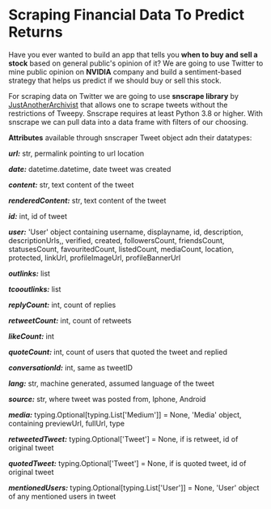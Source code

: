 # Scraping Financial Data To Predict Returns

Have you ever wanted to build an app that tells you **when to buy and sell a stock** based on general public's opinion of it?
We are going to use Twitter to mine public opinion on **NVIDIA** company and build a sentiment-based strategy that helps us predict if we should buy or sell this stock.

For scraping data on Twitter we are going to use **snscrape library** by [JustAnotherArchivist](https://github.com/JustAnotherArchivist/snscrape) that allows one to scrape tweets without the restrictions of Tweepy. Snscrape requires at least Python 3.8 or higher. With snscrape we can pull data into a data frame with filters of our choosing.

**Attributes** available through snscraper Tweet object adn their datatypes: 

***url:*** str, permalink pointing to url location 

***date:*** datetime.datetime, date tweet was created 

***content:*** str, text content of the tweet 

***renderedContent:*** str, text content of the tweet 

***id:*** int, id of tweet 

***user:*** 'User' object containing username, displayname, id, description, descriptionUrls,, verified, created, 
followersCount, friendsCount, statusesCount, favouritedCount, listedCount, mediaCount, location, protected, linkUrl, profileImageUrl, profileBannerUrl 

***outlinks:*** list 

***tcooutlinks:*** list 

***replyCount:*** int, count of replies 

***retweetCount:*** int, count of retweets 

***likeCount:*** int

***quoteCount:*** int, count of users that quoted the tweet and replied 

***conversationId:*** int, same as tweetID 

***lang:*** str, machine generated, assumed language of the tweet 

***source:*** str, where tweet was posted from, Iphone, Android 

***media:*** typing.Optional[typing.List['Medium']] = None, 'Media' object, containing previewUrl, fullUrl, type 

***retweetedTweet:*** typing.Optional['Tweet'] = None, if is retweet, id of original tweet 

***quotedTweet:*** typing.Optional['Tweet'] = None, if is quoted tweet, id of original tweet 

***mentionedUsers:*** typing.Optional[typing.List['User']] = None, 'User' object of any mentioned users in tweet
